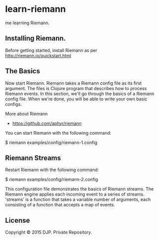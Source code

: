 # learn-riemann

me learning Riemann.

## Installing Riemann.

Before getting started, install Riemann as per http://riemann.io/quickstart.html

## The Basics
Now start Riemann. Riemann takes a Riemann config file as its first argument. The files is Clojure program that describes how to process Riemann events. In this section, we'll go through the basics of a Riemann config file. When we're done, you will be able to write your own basic configs.

More about Riemann
 * https://github.com/aphyr/riemann

You can start Riemann with the following command:

$ riemann examples/config/riemann-1.config

## Riemann Streams
Restart Riemann with the following command:

$ riemann examples/config/riemann-2.config

This configuration file demonstrates the basics of Riemann streams. The Riemann engine applies each incoming event to a series of streams. 'streams' is a function that takes a variable number of arguments, each consisting of a function that accepts a map of events.

## 

## License

Copyright © 2015 DJP. Private Repository.
